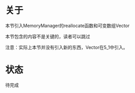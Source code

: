 # 关于
本节引入MemoryManager的reallocate函数和可变数组Vector

本节包含的内容不是关键的，读者可以跳过

注意：实际上本节并没有引入新的东西，Vector在5_1中引入。

# 状态
待完成